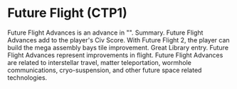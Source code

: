 # Future Flight (CTP1)

Future Flight Advances is an advance in "".
Summary.
Future Flight Advances add to the player's Civ Score. With Future Flight 2, the player can build the mega assembly bays tile improvement.
Great Library entry.
Future Flight Advances represent improvements in flight. Future Flight Advances are related to interstellar travel, matter teleportation, wormhole communications, cryo-suspension, and other future space related technologies.